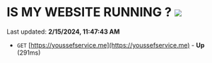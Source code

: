 # IS MY WEBSITE RUNNING ? [![](https://img.shields.io/static/v1?label=Sponsor&message=%E2%9D%A4&logo=GitHub&color=%23fe8e86)](https://github.com/sponsors/<username>)

Last updated: **2/15/2024, 11:47:43 AM**

- `GET` [https://youssefservice.me](https://youssefservice.me) - **Up** (291ms)
